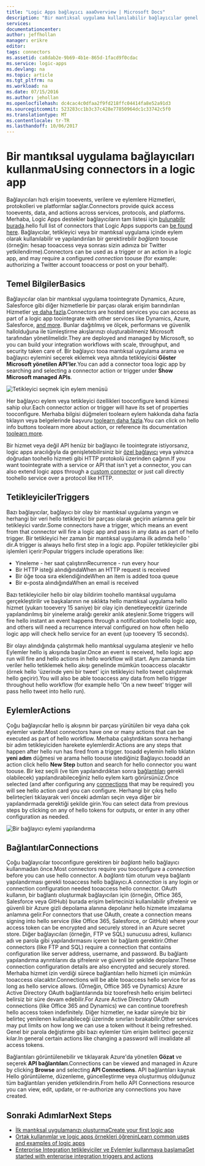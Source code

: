 ```yaml
---
title: "Logic Apps bağlayıcı aaaOverview | Microsoft Docs"
description: "Bir mantıksal uygulama kullanılabilir bağlayıcılar genel bakış"
services: 
documentationcenter: 
author: jeffhollan
manager: erikre
editor: 
tags: connectors
ms.assetid: ca8dab2e-9b69-4b1e-865d-1facd9f0cdac
ms.service: logic-apps
ms.devlang: na
ms.topic: article
ms.tgt_pltfrm: na
ms.workload: na
ms.date: 07/15/2016
ms.author: jehollan
ms.openlocfilehash: dc4cac4c0dfaa2f9fd218ffc04414fa8e52a91d3
ms.sourcegitcommit: 523283cc1b3c37c428e77850964dc1c33742c5f0
ms.translationtype: MT
ms.contentlocale: tr-TR
ms.lasthandoff: 10/06/2017
---
```

# <a name="using-connectors-in-a-logic-app"></a><span data-ttu-id="64755-103">Bir mantıksal uygulama bağlayıcıları kullanma</span><span class="sxs-lookup"><span data-stu-id="64755-103">Using connectors in a logic app</span></span>
<span data-ttu-id="64755-104">Bağlayıcıları hızlı erişim tooevents, verilere ve eylemlere Hizmetleri, protokolleri ve platformlar sağlar.</span><span class="sxs-lookup"><span data-stu-id="64755-104">Connectors provide quick access tooevents, data, and actions across services, protocols, and platforms.</span></span>  <span data-ttu-id="64755-105">Merhaba, Logic Apps destekler bağlayıcıların tam listesi için [bulunabilir burada](apis-list.md).</span><span class="sxs-lookup"><span data-stu-id="64755-105">hello full list of connectors that Logic Apps supports can [be found here](apis-list.md).</span></span>  <span data-ttu-id="64755-106">Bağlayıcılar, tetikleyici veya bir mantıksal uygulama içinde eylem olarak kullanılabilir ve yapılandırılan bir gerektirebilir *bağlantı* toouse (örneğin: hesap tooaccess veya sonrası sizin adınıza bir Twitter yetkilendirme).</span><span class="sxs-lookup"><span data-stu-id="64755-106">Connectors can be used as a trigger or an action in a logic app, and may require a configured *connection* toouse (for example: authorizing a Twitter account tooaccess or post on your behalf).</span></span>

## <a name="basics"></a><span data-ttu-id="64755-107">Temel Bilgiler</span><span class="sxs-lookup"><span data-stu-id="64755-107">Basics</span></span>
<span data-ttu-id="64755-108">Bağlayıcılar olan bir mantıksal uygulama toointegrate Dynamics, Azure, Salesforce gibi diğer hizmetlerle bir parçası olarak erişim barındırılan Hizmetler [ve daha fazla](apis-list.md).</span><span class="sxs-lookup"><span data-stu-id="64755-108">Connectors are hosted services you can access as part of a logic app toointegrate with other services like Dynamics, Azure, Salesforce, [and more](apis-list.md).</span></span>  <span data-ttu-id="64755-109">Bunlar dağıtılmış ve ölçek, performans ve güvenlik hallolduğuna ile tümleştirme akışlarınızı oluşturabilmeniz Microsoft tarafından yönetilmelidir.</span><span class="sxs-lookup"><span data-stu-id="64755-109">They are deployed and managed by Microsoft, so you can build your integration workflows with scale, throughput, and security taken care of.</span></span>  <span data-ttu-id="64755-110">Bir bağlayıcı tooa mantıksal uygulama arama ve bağlayıcı eylemini seçerek eklemek veya altında tetikleyicisi **Göster Microsoft yönetilen API'ler**.</span><span class="sxs-lookup"><span data-stu-id="64755-110">You can add a connector tooa logic app by searching and selecting a connector action or trigger under **Show Microsoft managed APIs**.</span></span>

![Tetikleyici seçmek için eylem menüsü][1]

<span data-ttu-id="64755-112">Her bağlayıcı eylem veya tetikleyici özellikleri tooconfigure kendi kümesi sahip olur.</span><span class="sxs-lookup"><span data-stu-id="64755-112">Each connector action or trigger will have its set of properties tooconfigure.</span></span>  <span data-ttu-id="64755-113">Merhaba bilgisi düğmeleri toolearn eylem hakkında daha fazla tıklayın veya belgelerinde başvuru [toolearn daha fazla](apis-list.md).</span><span class="sxs-lookup"><span data-stu-id="64755-113">You can click on hello info buttons toolearn more about action, or reference its documentation [toolearn more](apis-list.md).</span></span>

<span data-ttu-id="64755-114">Bir hizmet veya değil API henüz bir bağlayıcı ile toointegrate istiyorsanız, logic apps aracılığıyla da genişletebilirsiniz bir [özel bağlayıcı](../logic-apps/logic-apps-create-api-app.md) veya yalnızca doğrudan toohello hizmeti gibi HTTP protokolü üzerinden çağırın.</span><span class="sxs-lookup"><span data-stu-id="64755-114">If you want toointegrate with a service or API that isn't yet a connector, you can also extend logic apps through a [custom connector](../logic-apps/logic-apps-create-api-app.md) or just call directly toohello service over a protocol like HTTP.</span></span>

## <a name="triggers"></a><span data-ttu-id="64755-115">Tetikleyiciler</span><span class="sxs-lookup"><span data-stu-id="64755-115">Triggers</span></span>
<span data-ttu-id="64755-116">Bazı bağlayıcılar, bağlayıcı bir olay bir mantıksal uygulama yangın ve herhangi bir veri hello tetikleyici bir parçası olarak geçirin anlamına gelir bir tetikleyici vardır.</span><span class="sxs-lookup"><span data-stu-id="64755-116">Some connectors have a trigger, which means an event from that connector will fire a logic app and pass in any data as part of hello trigger.</span></span>  <span data-ttu-id="64755-117">Bir tetikleyici her zaman bir mantıksal uygulama ilk adımda hello ' dir.</span><span class="sxs-lookup"><span data-stu-id="64755-117">A trigger is always hello first step in a logic app.</span></span>  <span data-ttu-id="64755-118">Popüler tetikleyiciler gibi işlemleri içerir:</span><span class="sxs-lookup"><span data-stu-id="64755-118">Popular triggers include operations like:</span></span>

* <span data-ttu-id="64755-119">Yineleme - her saat çalıştırın</span><span class="sxs-lookup"><span data-stu-id="64755-119">Recurrence - run every hour</span></span>
* <span data-ttu-id="64755-120">Bir HTTP isteği alındığında</span><span class="sxs-lookup"><span data-stu-id="64755-120">When an HTTP request is received</span></span>
* <span data-ttu-id="64755-121">Bir öğe tooa sıra eklendiğinde</span><span class="sxs-lookup"><span data-stu-id="64755-121">When an item is added tooa queue</span></span>
* <span data-ttu-id="64755-122">Bir e-posta alındığında</span><span class="sxs-lookup"><span data-stu-id="64755-122">When an email is received</span></span>

<span data-ttu-id="64755-123">Bazı tetikleyiciler hello bir olay bildirim toohello mantıksal uygulama gerçekleştirilir ve başkalarının ne sıklıkta hello mantıksal uygulama hello hizmet (yukarı tooevery 15 saniye) bir olay için denetleyecektir üzerinde yapılandırılmış bir yineleme aralığı gerekir anlık ateşlenir.</span><span class="sxs-lookup"><span data-stu-id="64755-123">Some triggers will fire hello instant an event happens through a notification toohello logic app, and others will need a recurrence interval configured on how often hello logic app will check hello service for an event (up tooevery 15 seconds).</span></span>  

<span data-ttu-id="64755-124">Bir olayı alındığında çalıştırmak hello mantıksal uygulama ateşlenir ve hello Eylemler hello iş akışında başlar.</span><span class="sxs-lookup"><span data-stu-id="64755-124">Once an event is received, hello logic app run will fire and hello actions in hello workflow will start.</span></span>  <span data-ttu-id="64755-125">Aynı zamanda tüm veriler hello tetiklemek hello akışı genelinde mümkün tooaccess olacaktır (örnek hello 'üzerinde yeni bir tweet' için tetikleyici hello tweet çalıştırmak hello geçirir).</span><span class="sxs-lookup"><span data-stu-id="64755-125">You will also be able tooaccess any data from hello trigger throughout hello workflow (for example hello 'On a new tweet' trigger will pass hello tweet into hello run).</span></span>

## <a name="actions"></a><span data-ttu-id="64755-126">Eylemler</span><span class="sxs-lookup"><span data-stu-id="64755-126">Actions</span></span>
<span data-ttu-id="64755-127">Çoğu bağlayıcılar hello iş akışının bir parçası yürütülen bir veya daha çok eylemler vardır.</span><span class="sxs-lookup"><span data-stu-id="64755-127">Most connectors have one or many actions that can be executed as part of hello workflow.</span></span>  <span data-ttu-id="64755-128">Merhaba çalıştırdıktan sonra herhangi bir adım tetikleyiciden harekete eylemlerdir.</span><span class="sxs-lookup"><span data-stu-id="64755-128">Actions are any steps that happen after hello run has fired from a trigger.</span></span>  <span data-ttu-id="64755-129">tooadd eylemin hello tıklatın **yeni adım** düğmesi ve arama hello toouse istediğiniz Bağlayıcı.</span><span class="sxs-lookup"><span data-stu-id="64755-129">tooadd an action click hello **New Step** button and search for hello connector you want toouse.</span></span>  <span data-ttu-id="64755-130">Bir kez seçili (ve tüm yapılandırdıktan sonra [bağlantıları](#connections) gerekli olabilecek) yapılandırabileceğiniz hello eylem kartı görürsünüz.</span><span class="sxs-lookup"><span data-stu-id="64755-130">Once selected (and after configuring any [connections](#connections) that may be required) you will see hello action card you can configure.</span></span>  <span data-ttu-id="64755-131">Herhangi bir çıkış hello belirteçleri tıklayarak veri önceki adımları seçin veya diğer bir yapılandırmada gerektiği şekilde girin.</span><span class="sxs-lookup"><span data-stu-id="64755-131">You can select data from previous steps by clicking on any of hello tokens for outputs, or enter in any other configuration as needed.</span></span>

![Bir bağlayıcı eylemi yapılandırma][2]

## <a name="connections"></a><span data-ttu-id="64755-133">Bağlantılar</span><span class="sxs-lookup"><span data-stu-id="64755-133">Connections</span></span>
<span data-ttu-id="64755-134">Çoğu bağlayıcılar tooconfigure gerektiren bir *bağlantı* hello bağlayıcı kullanmadan önce.</span><span class="sxs-lookup"><span data-stu-id="64755-134">Most connectors require you tooconfigure a *connection* before you can use hello connector.</span></span>  <span data-ttu-id="64755-135">A *bağlantı* tüm oturum veya bağlantı yapılandırması gerekli tooaccess hello bağlayıcı.</span><span class="sxs-lookup"><span data-stu-id="64755-135">A *connection* is any login or connection configuration needed tooaccess hello connector.</span></span>  <span data-ttu-id="64755-136">OAuth kullanın, bir bağlantı oluşturmak bağlayıcıları için (örneğin, Office 365, Salesforce veya GitHub) burada erişim belirtecinizi kullanılabilir şifrelenir ve güvenli bir Azure gizli depolama alanına depolanır hello hizmete imzalama anlamına gelir.</span><span class="sxs-lookup"><span data-stu-id="64755-136">For connectors that use OAuth, create a connection means signing into hello service (like Office 365, Salesforce, or GitHub) where your access token can be encrypted and securely stored in an Azure secret store.</span></span>  <span data-ttu-id="64755-137">Diğer bağlayıcıları (örneğin, FTP ve SQL) sunucusu adresi, kullanıcı adı ve parola gibi yapılandırmasını içeren bir bağlantı gerektirir.</span><span class="sxs-lookup"><span data-stu-id="64755-137">Other connectors (like FTP and SQL) require a connection that contains configuration like server address, username, and password.</span></span>  <span data-ttu-id="64755-138">Bu bağlantı yapılandırma ayrıntılarını da şifrelenir ve güvenli bir şekilde depolanır.</span><span class="sxs-lookup"><span data-stu-id="64755-138">These connection configuration details are also encrypted and securely stored.</span></span>  <span data-ttu-id="64755-139">Merhaba hizmet izin verdiği sürece bağlantıları hello hizmeti için mümkün tooaccess olacaktır.</span><span class="sxs-lookup"><span data-stu-id="64755-139">Connections will be able tooaccess hello service for as long as hello service allows.</span></span>  <span data-ttu-id="64755-140">(Örneğin, Office 365 ve Dynamics) Azure Active Directory OAuth bağlantılarında biz toorefresh hello erişim belirteci belirsiz bir süre devam edebilir.</span><span class="sxs-lookup"><span data-stu-id="64755-140">For Azure Active Directory OAuth connections (like Office 365 and Dynamics) we can continue toorefresh hello access token indefinitely.</span></span>  <span data-ttu-id="64755-141">Diğer hizmetler, ne kadar süreyle biz bir belirteç yenilenen kullanabileceği üzerinde sınırları bırakabilir.</span><span class="sxs-lookup"><span data-stu-id="64755-141">Other services may put limits on how long we can use a token without it being refreshed.</span></span>  <span data-ttu-id="64755-142">Genel bir parola değiştirme gibi bazı eylemler tüm erişim belirteci geçersiz kılar.</span><span class="sxs-lookup"><span data-stu-id="64755-142">In general certain actions like changing a password will invalidate all access tokens.</span></span>  

<span data-ttu-id="64755-143">Bağlantıları görüntülenebilir ve tıklayarak Azure'da yönetilen **Gözat** ve seçerek **API bağlantıları**.</span><span class="sxs-lookup"><span data-stu-id="64755-143">Connections can be viewed and managed in Azure by clicking **Browse** and selecting **API Connections**.</span></span>  <span data-ttu-id="64755-144">API bağlantıları kaynak Hello görüntüleme, düzenleme, güncelleştirme veya oluşturmuş olduğunuz tüm bağlantıları yeniden yetkilendirin.</span><span class="sxs-lookup"><span data-stu-id="64755-144">From hello API Connections resource you can view, edit, update, or re-authorize any connections you have created.</span></span>

## <a name="next-steps"></a><span data-ttu-id="64755-145">Sonraki Adımlar</span><span class="sxs-lookup"><span data-stu-id="64755-145">Next Steps</span></span>
* [<span data-ttu-id="64755-146">İlk mantıksal uygulamanızı oluşturma</span><span class="sxs-lookup"><span data-stu-id="64755-146">Create your first logic app</span></span>](../logic-apps/logic-apps-create-a-logic-app.md)
* [<span data-ttu-id="64755-147">Ortak kullanımlar ve logic apps örnekleri öğrenin</span><span class="sxs-lookup"><span data-stu-id="64755-147">Learn common uses and examples of logic apps</span></span>](../logic-apps/logic-apps-examples-and-scenarios.md)
* [<span data-ttu-id="64755-148">Enterprise Integration tetikleyiciler ve Eylemler kullanmaya başlama</span><span class="sxs-lookup"><span data-stu-id="64755-148">Get started with enterprise integration triggers and actions</span></span>](../logic-apps/logic-apps-enterprise-integration-overview.md)

<!--Image References -->
[1]: ./media/connectors-overview/addAction.png
[2]: ./media/connectors-overview/configureAction.png
